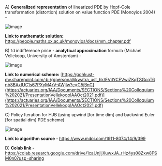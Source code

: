


A) **Generalized representation** of linearized PDE by Hopf-Cole transformation (distortion) solution on value function PDE (Monoyios 2004) -

![image](https://github.com/user-attachments/assets/d4a31ae9-e788-4734-9276-f4f6a24ce391)

**Link to mathematic solution:** https://people.maths.ox.ac.uk/monoyios/docs/mm_chapter.pdf




B) 1d indifference price - **analytical approximation** formula (Michael Vellekoop, University of Amsterdam) - 

![image](https://github.com/user-attachments/assets/47d35849-1818-4432-9301-51eca45e2a29)



**Link to numerical scheme:** [https://gohkust-my.sharepoint.com/:b:/g/personal/jkwatra_ust_hk/EViIYCEVwiZKqTSGcqT6nb8BAxIUC1s67PXyM4rV-AWjlw?e=C5jBnC](https://actuaries.org/IAA/Documents/SECTIONS/Sections%20Colloquium%202021/PresentationVellekoopIAAOct2021.pdf)](https://actuaries.org/IAA/Documents/SECTIONS/Sections%20Colloquium%202021/PresentationVellekoopIAAOct2021.pdf)


C) Policy Iteration for HJB (using upwind [for time dim] and backwind Euler [for spatial dim]  PDE scheme)

![image](https://github.com/user-attachments/assets/efde5361-3cec-46f1-8e0e-fbe7bea6d96e)

**Link to algorithm source** - https://www.mdpi.com/1911-8074/14/9/399

D) **Colab link** - https://colab.research.google.com/drive/1caUnjIjXuwxJA_rHz4ys08Zxw8FSM0n0?usp=sharing
